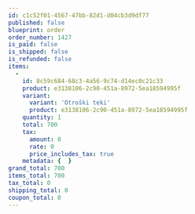```yaml
---
id: c1c52f01-4567-47bb-82d1-d04cb3d9df77
published: false
blueprint: order
order_number: 1427
is_paid: false
is_shipped: false
is_refunded: false
items:
  -
    id: 8c59c684-68c3-4a56-9c74-d14ec0c21c33
    product: e3138106-2c90-451a-8972-5ea18594995f
    variant:
      variant: 'Otroški teki'
      product: e3138106-2c90-451a-8972-5ea18594995f
    quantity: 1
    total: 700
    tax:
      amount: 0
      rate: 0
      price_includes_tax: true
    metadata: {  }
grand_total: 700
items_total: 700
tax_total: 0
shipping_total: 0
coupon_total: 0
---
```

